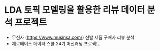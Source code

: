 # LDA 토픽 모델링을 활용한 리뷰 데이터 분석 프로젝트
- 무신사 (https://www.musinsa.com/) 신발 제품 구매자 리뷰 분석
- 제로베이스 데이터 스쿨 24기 머신러닝 프로젝트
